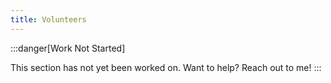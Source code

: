 ```yaml
---
title: Volunteers
---
```


:::danger[Work Not Started]

This section has not yet been worked on. Want to help? Reach out to me!
:::